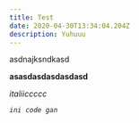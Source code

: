 ```yaml
---
title: Test
date: 2020-04-30T13:34:04.204Z
description: Yuhuuu
---
```

asdnajksndkasd

**asasdasdasdasdasd**

*italiiccccc*

*`ini code gan`*